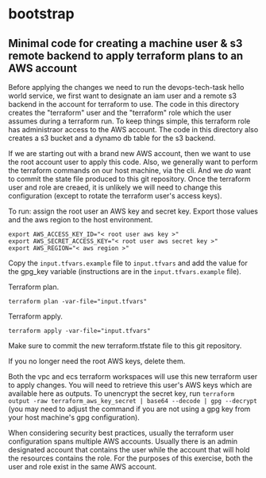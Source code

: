 # bootstrap

## Minimal code for creating a machine user & s3 remote backend to apply terraform plans to an AWS account

Before applying the changes we need to run the devops-tech-task hello world service, we first want to designate an iam user and a remote s3 backend in the account for terraform to use. The code in this directory creates the "terraform" user and the "terraform" role which the user assumes during a terraform run. To keep things simple, this terraform role has administraor access to the AWS account. The code in this directory also creates a s3 bucket and a dynamo db table for the s3 backend.

If we are starting out with a brand new AWS account, then we want to use the root account user to apply this code. Also, we generally want to perform the terraform commands on our host machine, via the cli. And we *do* want to commit the state file produced to this git repository. Once the terraform user and role are creaed, it is unlikely we will need to change this configuration (except to rotate the terraform user's access keys).

To run: assign the root user an AWS key and secret key. Export those values and the aws region to the host environment.
```
export AWS_ACCESS_KEY_ID="< root user aws key >"
export AWS_SECRET_ACCESS_KEY="< root user aws secret key >"
export AWS_REGION="< aws region >"
```
Copy the `input.tfvars.example` file to `input.tfvars` and add the value for the gpg_key variable (instructions are in the `input.tfvars.example` file).

Terraform plan.
```
terraform plan -var-file="input.tfvars"
```
Terraform apply.
```
terraform apply -var-file="input.tfvars"
```
Make sure to commit the new terraform.tfstate file to this git repository.

If you no longer need the root AWS keys, delete them.

Both the vpc and ecs terraform workspaces will use this new terraform user to apply changes. You will need to retrieve this user's AWS keys which are available here as outputs. To unencrypt the secret key, run `terraform output -raw terraform_aws_key_secret | base64 --decode | gpg --decrypt` (you may need to adjust the command if you are not using a gpg key from your host machine's gpg configuration).

When considering security best practices, usually the terraform user configuration spans multiple AWS accounts. Usually there is an admin designated account that contains the user while the account that will hold the resources contains the role. For the purposes of this exercise, both the user and role exist in the same AWS account.
